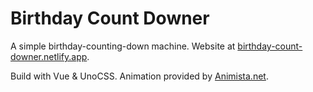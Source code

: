 # Birthday Count Downer

A simple birthday-counting-down machine.
Website at [birthday-count-downer.netlify.app](birthday-count-downer.netlify.app).

Build with Vue & UnoCSS. Animation provided by [Animista.net](https://animista.net).
